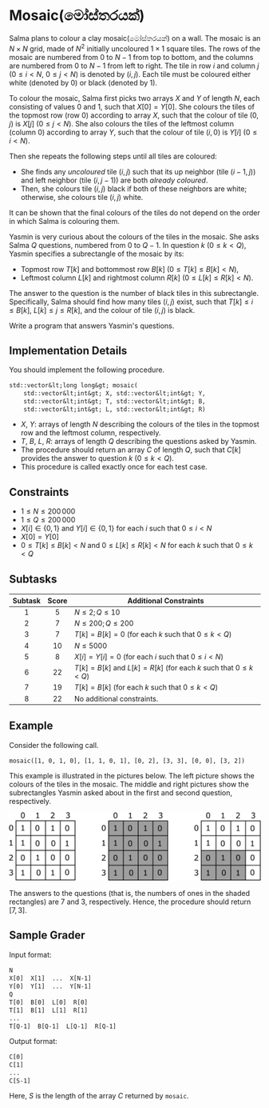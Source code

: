 # Mosaic(මෝස්තරයක්)

Salma plans to colour a clay mosaic(මෝස්තරයක්) on a wall.
The mosaic is an $N \times N$ grid,
 made of $N^2$ initially uncoloured $1 \times 1$ square tiles.
The rows of the mosaic are numbered from $0$ to $N-1$ from top to bottom,
 and the columns are numbered from $0$ to $N-1$ from left to right.
The tile in row $i$ and column $j$ ($0 \leq i < N$, $0 \leq j < N$) is denoted by $(i,j)$.
Each tile must be coloured either
 white (denoted by $0$) or black (denoted by $1$).

To colour the mosaic, Salma first picks two arrays $X$ and $Y$ of length $N$,
 each consisting of values $0$ and $1$, such that $X[0] = Y[0]$.
She colours the tiles of the topmost row (row $0$) according to array $X$,
 such that the colour of tile $(0,j)$ is $X[j]$ ($0 \leq j < N$).
She also colours the tiles of the leftmost column (column $0$) according to array $Y$,
 such that the colour of tile $(i,0)$ is $Y[i]$ ($0 \leq i < N$).

Then she repeats the following steps until all tiles are coloured:
* She finds any *uncoloured* tile $(i,j)$ such that
 its up neighbor (tile $(i-1, j)$) and left neighbor (tile $(i, j-1)$)
 are both *already coloured*.
* Then, she colours tile $(i,j)$ black if both of these neighbors are white;
 otherwise, she colours tile $(i, j)$ white.

It can be shown that the final colours of the tiles do not depend 
on the order in which Salma is colouring them.
 
Yasmin is very curious about the colours of the tiles in the mosaic.
She asks Salma $Q$ questions, numbered from $0$ to $Q-1$.
In question $k$ ($0 \leq k < Q$),
 Yasmin specifies a subrectangle of the mosaic by its:
* Topmost row $T[k]$ and bottommost row $B[k]$ ($0 \leq T[k] \leq B[k] < N$),
* Leftmost column $L[k]$ and rightmost column $R[k]$ ($0 \leq L[k] \leq R[k] < N$).

The answer to the question is the number of black tiles in this subrectangle.
Specifically, Salma should find how many tiles $(i, j)$ exist,
 such that $T[k] \leq i \leq B[k]$, $L[k] \leq j \leq R[k]$,
 and the colour of tile $(i,j)$ is black.

Write a program that answers Yasmin's questions.

## Implementation Details

You should implement the following procedure.

```
std::vector&lt;long long&gt; mosaic(
	std::vector&lt;int&gt; X, std::vector&lt;int&gt; Y,
    std::vector&lt;int&gt; T, std::vector&lt;int&gt; B,
    std::vector&lt;int&gt; L, std::vector&lt;int&gt; R)
```

* $X$, $Y$: arrays of length $N$ describing the colours of the tiles
 in the topmost row and the leftmost column, respectively.
* $T$, $B$, $L$, $R$: arrays of length $Q$ describing the questions asked by Yasmin.
* The procedure should return an array $C$ of length $Q$,
 such that $C[k]$ provides the answer to question $k$ ($0 \leq k < Q$).
* This procedure is called exactly once for each test case.

## Constraints

* $1 \leq N \leq 200\,000$
* $1 \leq Q \leq 200\,000$
* $X[i] \in \{0, 1\}$ and $Y[i] \in \{0, 1\}$
 for each $i$ such that $0 \leq i < N$
* $X[0] = Y[0]$
* $0 \leq T[k] \leq B[k] < N$ and $0 \leq L[k] \leq R[k] < N$
 for each $k$ such that $0 \leq k < Q$

## Subtasks

| Subtask | Score  | Additional Constraints |
| :-----: | :----: | ---------------------- |
| 1       | $5$    | $N \leq 2; Q \leq 10$
| 2       | $7$    | $N \leq 200; Q \leq 200$
| 3       | $7$    | $T[k] = B[k] = 0$ (for each $k$ such that $0 \leq k < Q$)
| 4       | $10$   | $N \leq 5000$
| 5       | $8$    | $X[i] = Y[i] = 0$ (for each $i$ such that $0 \leq i < N$)
| 6       | $22$   | $T[k] = B[k]$ and $L[k] = R[k]$ (for each $k$ such that $0 \leq k < Q$)
| 7       | $19$   | $T[k] = B[k]$ (for each $k$ such that $0 \leq k < Q$)
| 8       | $22$   | No additional constraints.

## Example

Consider the following call.

```
mosaic([1, 0, 1, 0], [1, 1, 0, 1], [0, 2], [3, 3], [0, 0], [3, 2])
```

This example is illustrated in the pictures below.
The left picture shows the colours of the tiles in the mosaic.
The middle and right pictures show the subrectangles
 Yasmin asked about in the first and second question, respectively.

![](example.png "550")

The answers to the questions
 (that is, the numbers of ones in the shaded rectangles)
 are 7 and 3, respectively.
Hence, the procedure should return $[7, 3]$.

## Sample Grader

Input format:

```
N
X[0]  X[1]  ...  X[N-1]
Y[0]  Y[1]  ...  Y[N-1]
Q
T[0]  B[0]  L[0]  R[0]
T[1]  B[1]  L[1]  R[1]
...
T[Q-1]  B[Q-1]  L[Q-1]  R[Q-1]
```

Output format:

```
C[0]
C[1]
...
C[S-1]
```

Here, $S$ is the length of the array $C$ returned by `mosaic`.